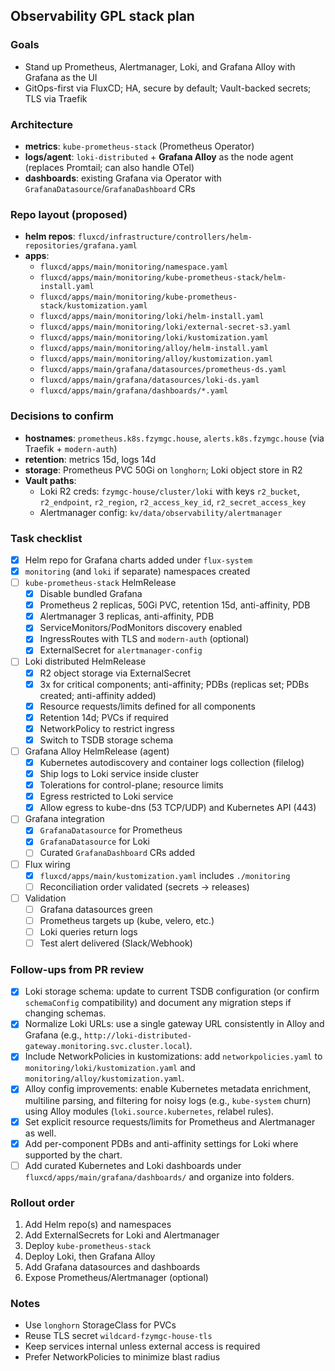 ## Observability GPL stack plan

### Goals
- Stand up Prometheus, Alertmanager, Loki, and Grafana Alloy with Grafana as the UI
- GitOps-first via FluxCD; HA, secure by default; Vault-backed secrets; TLS via Traefik

### Architecture
- **metrics**: `kube-prometheus-stack` (Prometheus Operator)
- **logs/agent**: `loki-distributed` + **Grafana Alloy** as the node agent (replaces Promtail; can also handle OTel)
- **dashboards**: existing Grafana via Operator with `GrafanaDatasource`/`GrafanaDashboard` CRs

### Repo layout (proposed)
- **helm repos**: `fluxcd/infrastructure/controllers/helm-repositories/grafana.yaml`
- **apps**:
  - `fluxcd/apps/main/monitoring/namespace.yaml`
  - `fluxcd/apps/main/monitoring/kube-prometheus-stack/helm-install.yaml`
  - `fluxcd/apps/main/monitoring/kube-prometheus-stack/kustomization.yaml`
  - `fluxcd/apps/main/monitoring/loki/helm-install.yaml`
  - `fluxcd/apps/main/monitoring/loki/external-secret-s3.yaml`
  - `fluxcd/apps/main/monitoring/loki/kustomization.yaml`
  - `fluxcd/apps/main/monitoring/alloy/helm-install.yaml`
  - `fluxcd/apps/main/monitoring/alloy/kustomization.yaml`
  - `fluxcd/apps/main/grafana/datasources/prometheus-ds.yaml`
  - `fluxcd/apps/main/grafana/datasources/loki-ds.yaml`
  - `fluxcd/apps/main/grafana/dashboards/*.yaml`

### Decisions to confirm
- **hostnames**: `prometheus.k8s.fzymgc.house`, `alerts.k8s.fzymgc.house` (via Traefik + `modern-auth`)
- **retention**: metrics 15d, logs 14d
- **storage**: Prometheus PVC 50Gi on `longhorn`; Loki object store in R2
- **Vault paths**:
  - Loki R2 creds: `fzymgc-house/cluster/loki` with keys `r2_bucket`, `r2_endpoint`, `r2_region`, `r2_access_key_id`, `r2_secret_access_key`
  - Alertmanager config: `kv/data/observability/alertmanager`

### Task checklist
- [x] Helm repo for Grafana charts added under `flux-system`
- [x] `monitoring` (and `loki` if separate) namespaces created
- [ ] `kube-prometheus-stack` HelmRelease
  - [x] Disable bundled Grafana
  - [x] Prometheus 2 replicas, 50Gi PVC, retention 15d, anti-affinity, PDB
  - [x] Alertmanager 3 replicas, anti-affinity, PDB
  - [x] ServiceMonitors/PodMonitors discovery enabled
  - [x] IngressRoutes with TLS and `modern-auth` (optional)
  - [x] ExternalSecret for `alertmanager-config`
- [ ] Loki distributed HelmRelease
  - [x] R2 object storage via ExternalSecret
  - [x] 3x for critical components; anti-affinity; PDBs (replicas set; PDBs created; anti-affinity added)
  - [x] Resource requests/limits defined for all components
  - [x] Retention 14d; PVCs if required
  - [x] NetworkPolicy to restrict ingress
  - [x] Switch to TSDB storage schema
- [ ] Grafana Alloy HelmRelease (agent)
  - [x] Kubernetes autodiscovery and container logs collection (filelog)
  - [x] Ship logs to Loki service inside cluster
  - [x] Tolerations for control-plane; resource limits
  - [x] Egress restricted to Loki service
  - [x] Allow egress to kube-dns (53 TCP/UDP) and Kubernetes API (443)
- [ ] Grafana integration
  - [x] `GrafanaDatasource` for Prometheus
  - [x] `GrafanaDatasource` for Loki
  - [ ] Curated `GrafanaDashboard` CRs added
- [ ] Flux wiring
  - [x] `fluxcd/apps/main/kustomization.yaml` includes `./monitoring`
  - [ ] Reconciliation order validated (secrets -> releases)
- [ ] Validation
  - [ ] Grafana datasources green
  - [ ] Prometheus targets up (kube, velero, etc.)
  - [ ] Loki queries return logs
  - [ ] Test alert delivered (Slack/Webhook)

### Follow-ups from PR review
- [x] Loki storage schema: update to current TSDB configuration (or confirm `schemaConfig` compatibility) and document any migration steps if changing schemas.
- [x] Normalize Loki URLs: use a single gateway URL consistently in Alloy and Grafana (e.g., `http://loki-distributed-gateway.monitoring.svc.cluster.local`).
- [x] Include NetworkPolicies in kustomizations: add `networkpolicies.yaml` to `monitoring/loki/kustomization.yaml` and `monitoring/alloy/kustomization.yaml`.
- [x] Alloy config improvements: enable Kubernetes metadata enrichment, multiline parsing, and filtering for noisy logs (e.g., `kube-system` churn) using Alloy modules (`loki.source.kubernetes`, relabel rules).
- [x] Set explicit resource requests/limits for Prometheus and Alertmanager as well.
- [x] Add per-component PDBs and anti-affinity settings for Loki where supported by the chart.
- [ ] Add curated Kubernetes and Loki dashboards under `fluxcd/apps/main/grafana/dashboards/` and organize into folders.

### Rollout order
1. Add Helm repo(s) and namespaces
2. Add ExternalSecrets for Loki and Alertmanager
3. Deploy `kube-prometheus-stack`
4. Deploy Loki, then Grafana Alloy
5. Add Grafana datasources and dashboards
6. Expose Prometheus/Alertmanager (optional)

### Notes
- Use `longhorn` StorageClass for PVCs
- Reuse TLS secret `wildcard-fzymgc-house-tls`
- Keep services internal unless external access is required
- Prefer NetworkPolicies to minimize blast radius
